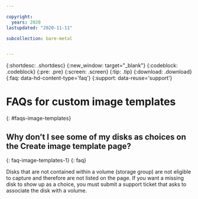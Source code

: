 ```yaml
---

copyright:
  years: 2020
lastupdated: "2020-11-11"

subcollection: bare-metal


---
```


{:shortdesc: .shortdesc}
{:new_window: target="_blank"}
{:codeblock: .codeblock}
{:pre: .pre}
{:screen: .screen}
{:tip: .tip}
{:download: .download}
{:faq: data-hd-content-type='faq'}
{:support: data-reuse='support'}

# FAQs for custom image templates
{: #faqs-image-templates}

## Why don’t I see some of my disks as choices on the Create image template page?
{: faq-image-templates-1}
{: faq}

Disks that are not contained within a volume (storage group) are not eligible to capture and therefore are not listed on the page. If you want a missing disk to show up as a choice, you must submit a support ticket that asks to associate the disk with a volume.
